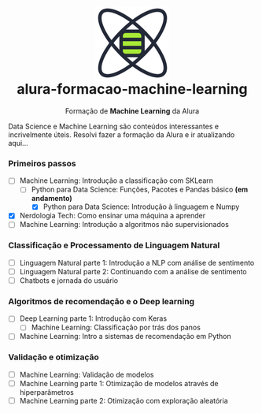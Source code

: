 <h1 align="center">
    <img src="./icon.png" align="center"></img>
    <br/>alura-formacao-machine-learning
</h1>
<p align="center">Formação de <strong>Machine Learning</strong> da Alura</p>

Data Science e Machine Learning são conteúdos interessantes e incrivelmente úteis. Resolvi fazer a formação da Alura e ir atualizando aqui...

### Primeiros passos
- [ ] Machine Learning: Introdução a classificação com SKLearn
  - [ ] Python para Data Science: Funções, Pacotes e Pandas básico **(em andamento)**
    - [x] Python para Data Science: Introdução à linguagem e Numpy
- [x] Nerdologia Tech: Como ensinar uma máquina a aprender
- [ ] Machine Learning: Introdução a algoritmos não supervisionados

### Classificação e Processamento de Linguagem Natural
- [ ] Linguagem Natural parte 1: Introdução a NLP com análise de sentimento
- [ ] Linguagem Natural parte 2: Continuando com a análise de sentimento
- [ ] Chatbots e jornada do usuário

### Algoritmos de recomendação e o Deep learning
- [ ] Deep Learning parte 1: Introdução com Keras
  - [ ] Machine Learning: Classificação por trás dos panos
- [ ] Machine Learning: Intro a sistemas de recomendação em Python

### Validação e otimização
- [ ] Machine Learning: Validação de modelos
- [ ] Machine Learning parte 1: Otimização de modelos através de hiperparâmetros
- [ ] Machine Learning parte 2: Otimização com exploração aleatória
